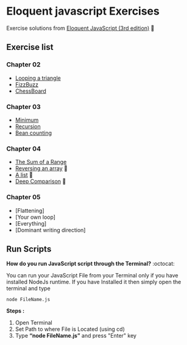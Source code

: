 # Eloquent javascript Exercises

Exercise solutions from [Eloquent JavaScript (3rd edition)](https://eloquentjavascript.net/) :blue_book:

## Exercise list

### Chapter 02

- [Looping a triangle](https://github.com/eduardomacetas/eloquent-javascript-exercises/blob/main/Chapter%2002/loopingTriangle.js)
- [FizzBuzz](https://github.com/eduardomacetas/eloquent-javascript-exercises/blob/main/Chapter%2002/fizzBuzz.js)
- [ChessBoard](https://github.com/eduardomacetas/eloquent-javascript-exercises/blob/main/Chapter%2002/chessBoard.js)

### Chapter 03

- [Minimum](https://github.com/eduardomacetas/eloquent-javascript-exercises/blob/main/Chapter%2003/minimum.js)
- [Recursion](https://github.com/eduardomacetas/eloquent-javascript-exercises/blob/main/Chapter%2003/recursion.js)
- [Bean counting](https://github.com/eduardomacetas/eloquent-javascript-exercises/blob/main/Chapter%2003/beanCounting.js)

### Chapter 04

- [The Sum of a Range](https://github.com/eduardomacetas/eloquent-javascript-exercises/blob/main/Chapter%2004/theSumOfaRange.js)
- [Reversing an array](https://github.com/eduardomacetas/eloquent-javascript-exercises/blob/main/Chapter%2004/reversingAnArray.js) 🤔
- [A list](https://github.com/eduardomacetas/eloquent-javascript-exercises/blob/main/Chapter%2004/aList.js) 🤔
- [Deep Comparison](https://github.com/eduardomacetas/eloquent-javascript-exercises/blob/main/Chapter%2004/deepComparison.js) 🧠

### Chapter 05

- [Flattening]
- [Your own loop]
- [Everything]
- [Dominant writing direction]

## Run Scripts

**How do you run JavaScript script through the Terminal?** :octocat:

You can run your JavaScript File from your Terminal only if you have installed NodeJs runtime. If you have Installed it then simply open the terminal and type

```
node FileName.js
```

**Steps :**

1.  Open Terminal
2.  Set Path to where File is Located (using cd)
3.  Type **“node FileName.js”** and press "Enter" key
